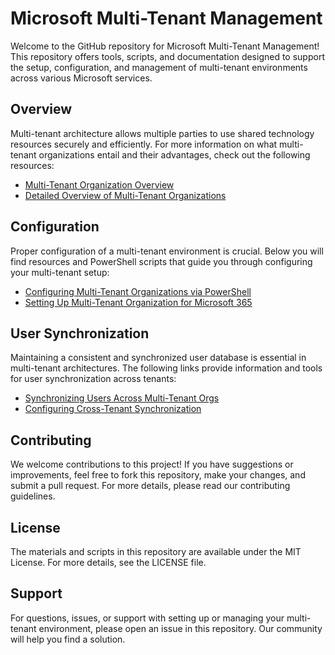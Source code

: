 # Microsoft Multi-Tenant Management

Welcome to the GitHub repository for Microsoft Multi-Tenant Management! This repository offers tools, scripts, and documentation designed to support the setup, configuration, and management of multi-tenant environments across various Microsoft services.

## Overview

Multi-tenant architecture allows multiple parties to use shared technology resources securely and efficiently. For more information on what multi-tenant organizations entail and their advantages, check out the following resources:

- [Multi-Tenant Organization Overview](https://learn.microsoft.com/en-us/entra/identity/multi-tenant-organizations/multi-tenant-organization-overview)
- [Detailed Overview of Multi-Tenant Organizations](https://learn.microsoft.com/en-us/entra/identity/multi-tenant-organizations/overview)

## Configuration

Proper configuration of a multi-tenant environment is crucial. Below you will find resources and PowerShell scripts that guide you through configuring your multi-tenant setup:

- [Configuring Multi-Tenant Organizations via PowerShell](https://learn.microsoft.com/en-us/entra/identity/multi-tenant-organizations/multi-tenant-organization-configure-graph?tabs=ms-powershell)
- [Setting Up Multi-Tenant Organization for Microsoft 365](https://learn.microsoft.com/en-us/microsoft-365/enterprise/set-up-multi-tenant-org?view=o365-worldwide)

## User Synchronization

Maintaining a consistent and synchronized user database is essential in multi-tenant architectures. The following links provide information and tools for user synchronization across tenants:

- [Synchronizing Users Across Multi-Tenant Orgs](https://learn.microsoft.com/en-us/microsoft-365/enterprise/sync-users-multi-tenant-orgs?view=o365-worldwide)
- [Configuring Cross-Tenant Synchronization](https://learn.microsoft.com/en-us/entra/identity/multi-tenant-organizations/cross-tenant-synchronization-configure)

## Contributing

We welcome contributions to this project! If you have suggestions or improvements, feel free to fork this repository, make your changes, and submit a pull request. For more details, please read our contributing guidelines.

## License

The materials and scripts in this repository are available under the MIT License. For more details, see the LICENSE file.

## Support

For questions, issues, or support with setting up or managing your multi-tenant environment, please open an issue in this repository. Our community will help you find a solution.
